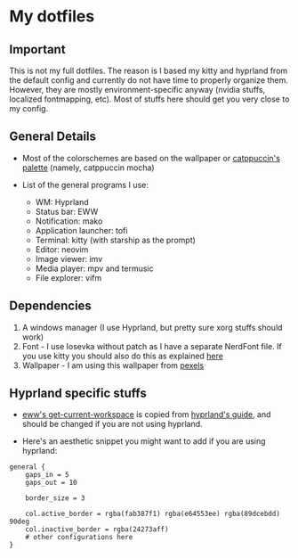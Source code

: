 # My dotfiles

## Important
This is not my full dotfiles. The reason is I based my kitty and hyprland from the default config and currently do not have time to properly organize them. However, they are mostly environment-specific anyway (nvidia stuffs, localized fontmapping, etc). Most of stuffs here should get you very close to my config.

## General Details
- Most of the colorschemes are based on the wallpaper or [catppuccin's palette](https://catppuccin.com/palette) (namely, catppuccin mocha)

- List of the general programs I use:
    * WM: Hyprland 
    * Status bar: EWW
    * Notification: mako
    * Application launcher: tofi
    * Terminal: kitty (with starship as the prompt)
    * Editor: neovim
    * Image viewer: imv
    * Media player: mpv and termusic
    * File explorer: vifm

## Dependencies
1. A windows manager (I use Hyprland, but pretty sure xorg stuffs should work)
2. Font - I use Iosevka without patch as I have a separate NerdFont file. If you use kitty you should also do this as explained [here](https://sw.kovidgoyal.net/kitty/faq/#kitty-is-not-able-to-use-my-favorite-font)
3. Wallpaper - I am using this wallpaper from [pexels](https://www.pexels.com/photo/calm-body-of-water-during-golden-hour-1631677/)

## Hyprland specific stuffs
- [eww's get-current-workspace](./dotconfig/eww/scripts/get-current-workspace) is copied from [hyprland's guide](https://wiki.hyprland.org/Useful-Utilities/Status-Bars/#eww), and should be changed if you are not using hyprland.

- Here's an aesthetic snippet you might want to add if you are using hyprland:

```hyprlang
general {
    gaps_in = 5
    gaps_out = 10

    border_size = 3

    col.active_border = rgba(fab387f1) rgba(e64553ee) rgba(89dcebdd) 90deg
    col.inactive_border = rgba(24273aff)
    # other configurations here
}
```
